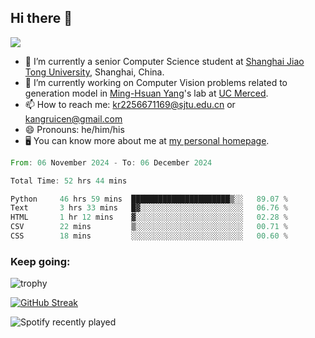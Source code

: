 ## Hi there 👋

![](https://komarev.com/ghpvc/?username=Kr-Panghu)
- 🌱 I’m currently a senior Computer Science student at [Shanghai Jiao Tong University](https://www.sjtu.edu.cn), Shanghai, China.
- 🔭 I’m currently working on Computer Vision problems related to generation model in [Ming-Hsuan Yang](https://faculty.ucmerced.edu/mhyang/)'s lab at [UC Merced](https://www.ucmerced.edu/).
- 📫 How to reach me: kr2256671169@sjtu.edu.cn or kangruicen@gmail.com
- 😄 Pronouns: he/him/his
- 🖥️ You can know more about me at [my personal homepage](https://kr-panghu.github.io).

<!--START_SECTION:waka-->

```rust
From: 06 November 2024 - To: 06 December 2024

Total Time: 52 hrs 44 mins

Python     46 hrs 59 mins  ██████████████████████▒░░   89.07 %
Text       3 hrs 33 mins   █▓░░░░░░░░░░░░░░░░░░░░░░░   06.76 %
HTML       1 hr 12 mins    ▓░░░░░░░░░░░░░░░░░░░░░░░░   02.28 %
CSV        22 mins         ▒░░░░░░░░░░░░░░░░░░░░░░░░   00.71 %
CSS        18 mins         ░░░░░░░░░░░░░░░░░░░░░░░░░   00.60 %
```

<!--END_SECTION:waka-->

<h3 align="left">Keep going:</h3>

![trophy](https://github-profile-trophy.vercel.app/?username=Kr-Panghu&theme=onedark&title=MultiLanguage,Stars,Followers,Repositories,Commits,Experience)

[![GitHub Streak](https://github-readme-streak-stats.herokuapp.com/?user=Kr-Panghu)](https://git.io/streak-stats)

![Spotify recently played](https://spotify-recently-played-readme.vercel.app/api?user=313cmgdfngjjlfotpedtywb7cpca)
